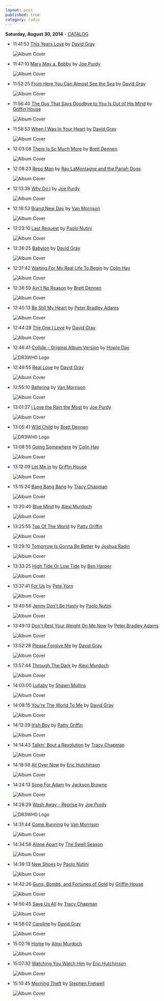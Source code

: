 ```yaml
---
layout: post
published: true
category: radio
---
```


**Saturday, August 30, 2014** - [CATALOG](/2014/08/30/david-gray-radio-catalog)

*   11:41:53  [This Years Love](http://goo.gl/z6Rsvc) by [David Gray](http://www.last.fm/music/David+Gray)

    ![Album Cover](http://userserve-ak.last.fm/serve/174s/58013879.png "White Ladder")

*   11:47:10  [Mary May a. Bobby](http://goo.gl/BPVMRR) by [Joe Purdy](http://www.last.fm/music/Joe+Purdy)

    ![Album Cover](http://userserve-ak.last.fm/serve/174s/8943723.jpg "Joe Purdy")

*   11:52:25  [From Here You Can Almost See the Sea](http://goo.gl/uYPteG) by [David Gray](http://www.last.fm/music/David+Gray)

    ![Album Cover](http://userserve-ak.last.fm/serve/174s/63367923.png "Life In Slow Motion")

*   11:56:40  [The Guy That Says Goodbye to You Is Out of His Mind](http://goo.gl/0TTjCY) by [Griffin House](http://www.last.fm/music/Griffin+House)

    ![Album Cover](http://userserve-ak.last.fm/serve/174s/98208193.jpg "Flying Upside Down")

*   11:58:53  [When I Was In Your Heart](http://goo.gl/lqHwDG) by [David Gray](http://www.last.fm/music/David+Gray)

    ![Album Cover](http://userserve-ak.last.fm/serve/174s/90652631.jpg "Foundling")

*   12:03:08  [There Is So Much More](http://goo.gl/PNvkYK) by [Brett Dennen](http://www.last.fm/music/Brett+Dennen)

    ![Album Cover](http://userserve-ak.last.fm/serve/174s/92672775.png "So Much More")

*   12:08:23  [Repo Man](http://goo.gl/UQLkdy) by [Ray LaMontagne and the Pariah Dogs](http://www.last.fm/music/Ray+LaMontagne+and+the+Pariah+Dogs)

    ![Album Cover](http://userserve-ak.last.fm/serve/174s/98297597.jpg "God Willin' & The Creek Don't Rise")

*   12:13:38  [Why Do I](http://goo.gl/dAcQPC) by [Joe Purdy](http://www.last.fm/music/Joe+Purdy)

    ![Album Cover](http://userserve-ak.last.fm/serve/174s/66818932.jpg "Only Four Seasons")

*   12:18:53  [Brand New Day](http://goo.gl/cV70V7) by [Van Morrison](http://www.last.fm/music/Van+Morrison)

    ![Album Cover](http://userserve-ak.last.fm/serve/174s/94090735.png "Moondance")

*   12:23:10  [Last Request](http://goo.gl/z93sj2) by [Paolo Nutini](http://www.last.fm/music/Paolo+Nutini)

    ![Album Cover](http://userserve-ak.last.fm/serve/174s/10241373.jpg "My Perfect List - Acoustic Pop")

*   12:26:25  [Babylon](http://goo.gl/6CO82) by [David Gray](http://www.last.fm/music/David+Gray)

    ![Album Cover](http://userserve-ak.last.fm/serve/174s/58013879.png "White Ladder")

*   12:31:42  [Waiting For My Real Life To Begin](http://goo.gl/6wTp3) by [Colin Hay](http://www.last.fm/music/Colin+Hay)

    ![Album Cover](http://userserve-ak.last.fm/serve/174s/45675517.jpg "Going Somewhere")

*   12:36:59  [Ain't No Reason](http://goo.gl/bdZs70) by [Brett Dennen](http://www.last.fm/music/Brett+Dennen)

    ![Album Cover](http://userserve-ak.last.fm/serve/174s/92672775.png "So Much More")

*   12:40:13  [Be Still My Heart](http://goo.gl/hxfK5G) by [Peter Bradley Adams](http://www.last.fm/music/Peter+Bradley+Adams)

    ![Album Cover](http://userserve-ak.last.fm/serve/174s/96738783.jpg "The Mighty Storm")

*   12:44:28  [The One I Love](http://goo.gl/FU1NJL) by [David Gray](http://www.last.fm/music/David+Gray)

    ![Album Cover](http://userserve-ak.last.fm/serve/174s/63367923.png "Life In Slow Motion")

*   12:46:41  [Collide - Original Album Version](http://goo.gl/2o5v0Z) by [Howie Day](http://www.last.fm/music/Howie+Day)

    ![DR3WH0 Logo](https://dl.dropboxusercontent.com/u/8239797/DR3WH0.png "DR3WH0 RadioBlog")

*   12:49:55  [Real Love](http://goo.gl/q5y727) by [David Gray](http://www.last.fm/music/David+Gray)

    ![Album Cover](http://userserve-ak.last.fm/serve/174s/58013695.png "A New Day At Midnight")

*   12:55:10  [Ballerina](http://goo.gl/itKr3X) by [Van Morrison](http://www.last.fm/music/Van+Morrison)

    ![Album Cover](http://userserve-ak.last.fm/serve/174s/94090611.png "Astral Weeks")

*   13:01:27  [I Love the Rain the Most](http://goo.gl/lxTsC2) by [Joe Purdy](http://www.last.fm/music/Joe+Purdy)

    ![Album Cover](http://userserve-ak.last.fm/serve/174s/89995091.png "Julie Blue")

*   13:05:41  [Wild Child](http://goo.gl/oCQVFE) by [Brett Dennen](http://www.last.fm/music/Brett+Dennen)

    ![DR3WH0 Logo](https://dl.dropboxusercontent.com/u/8239797/DR3WH0.png "DR3WH0 RadioBlog")

*   13:08:55  [Going Somewhere](http://goo.gl/Tx36of) by [Colin Hay](http://www.last.fm/music/Colin+Hay)

    ![Album Cover](http://userserve-ak.last.fm/serve/174s/45675517.jpg "Going Somewhere")

*   13:12:09  [Let Me In](http://goo.gl/sFYXPK) by [Griffin House](http://www.last.fm/music/Griffin+House)

    ![Album Cover](http://userserve-ak.last.fm/serve/174s/98208193.jpg "Flying Upside Down")

*   13:15:24  [Bang Bang Bang](http://goo.gl/SGIU5V) by [Tracy Chapman](http://www.last.fm/music/Tracy+Chapman)

    ![Album Cover](http://userserve-ak.last.fm/serve/174s/84079141.jpg "Collection")

*   13:20:40  [Blue Mind](http://goo.gl/cjAni9) by [Alexi Murdoch](http://www.last.fm/music/Alexi+Murdoch)

    ![Album Cover](http://userserve-ak.last.fm/serve/174s/59580503.jpg "Time Without Consequence")

*   13:25:55  [Top Of The World](http://goo.gl/o6EctC) by [Patty Griffin](http://www.last.fm/music/Patty+Griffin)

    ![Album Cover](http://userserve-ak.last.fm/serve/174s/51139717.png "Impossible Dream")

*   13:29:10  [Tomorrow Is Gonna Be Better](http://goo.gl/54E8CA) by [Joshua Radin](http://www.last.fm/music/Joshua+Radin)

    ![Album Cover](http://userserve-ak.last.fm/serve/174s/80994383.jpg "Underwater")

*   13:33:25  [High Tide Or Low Tide](http://goo.gl/X318s9) by [Ben Harper](http://www.last.fm/music/Ben+Harper)

    ![Album Cover](http://userserve-ak.last.fm/serve/174s/89188441.jpg "Jack Johnson & Friends: Best Of Kokua Festival, A Benefit For The Kokua Hawaii Foundation")

*   13:37:41  [For Us](http://goo.gl/3I7BpZ) by [Pete Yorn](http://www.last.fm/music/Pete+Yorn)

    ![Album Cover](http://userserve-ak.last.fm/serve/174s/90139049.jpg "Nightcrawler")

*   13:40:56  [Jenny Don't Be Hasty](http://goo.gl/CJ1npv) by [Paolo Nutini](http://www.last.fm/music/Paolo+Nutini)

    ![Album Cover](http://userserve-ak.last.fm/serve/174s/68761036.png "These Streets")

*   13:49:13  [Don't Rest Your Weight On Me Now](http://goo.gl/YBGajs) by [Peter Bradley Adams](http://www.last.fm/music/Peter+Bradley+Adams)

    ![Album Cover](http://userserve-ak.last.fm/serve/174s/64779433.jpg "Between Us")

*   13:52:28  [Please Forgive Me](http://goo.gl/0YgQWW) by [David Gray](http://www.last.fm/music/David+Gray)

    ![Album Cover](http://userserve-ak.last.fm/serve/174s/58013879.png "White Ladder")

*   13:57:44  [Through The Dark](http://goo.gl/xhykmh) by [Alexi Murdoch](http://www.last.fm/music/Alexi+Murdoch)

    ![Album Cover](http://userserve-ak.last.fm/serve/174s/59946703.png "Towards The Sun")

*   14:03:00  [Lullaby](http://goo.gl/dIIVjj) by [Shawn Mullins](http://www.last.fm/music/Shawn+Mullins)

    ![Album Cover](http://userserve-ak.last.fm/serve/174s/89377893.jpg "Soul's Core")

*   14:08:15  [You're The World To Me](http://goo.gl/dD3lrZ) by [David Gray](http://www.last.fm/music/David+Gray)

    ![Album Cover](http://userserve-ak.last.fm/serve/174s/59330289.jpg "My Playlist")

*   14:12:29  [Irish Boy](http://goo.gl/HBtJVD) by [Patty Griffin](http://www.last.fm/music/Patty+Griffin)

    ![Album Cover](http://userserve-ak.last.fm/serve/174s/90534819.png "American Kid")

*   14:14:43  [Talkin' Bout a Revolution](http://goo.gl/7JVnPy) by [Tracy Chapman](http://www.last.fm/music/Tracy+Chapman)

    ![Album Cover](http://userserve-ak.last.fm/serve/174s/86793315.png "Tracy Chapman")

*   14:18:58  [All Over Now](http://goo.gl/cgGyeg) by [Eric Hutchinson](http://www.last.fm/music/Eric+Hutchinson)

    ![Album Cover](http://userserve-ak.last.fm/serve/174s/78347200.jpg "...Before I Sold Out")

*   14:24:13  [Song For Adam](http://goo.gl/qXC3XX) by [Jackson Browne](http://www.last.fm/music/Jackson+Browne)

    ![Album Cover](http://images.amazon.com/images/P/B000002GYL.01._SCMZZZZZZZ_.jpg "Saturate Before Using")

*   14:28:29  [Wash Away - Reprise](http://goo.gl/VDbqkN) by [Joe Purdy](http://www.last.fm/music/Joe+Purdy)

    ![DR3WH0 Logo](https://dl.dropboxusercontent.com/u/8239797/DR3WH0.png "DR3WH0 RadioBlog")

*   14:31:44  [Come Running](http://goo.gl/8GuhHF) by [Van Morrison](http://www.last.fm/music/Van+Morrison)

    ![Album Cover](http://userserve-ak.last.fm/serve/174s/94090735.png "Moondance")

*   14:34:58  [Alone Apart](http://goo.gl/9rJjiP) by [The Swell Season](http://www.last.fm/music/The+Swell+Season)

    ![Album Cover](http://userserve-ak.last.fm/serve/174s/97321709.png "The Swell Season")

*   14:39:13  [New Shoes](http://goo.gl/DtW5mI) by [Paolo Nutini](http://www.last.fm/music/Paolo+Nutini)

    ![Album Cover](http://userserve-ak.last.fm/serve/174s/68761036.png "These Streets")

*   14:42:26  [Guns, Bombs, and Fortunes of Gold](http://goo.gl/4Md1J0) by [Griffin House](http://www.last.fm/music/Griffin+House)

    ![Album Cover](http://userserve-ak.last.fm/serve/174s/87370525.jpg "Balls")

*   14:50:45  [Save Us All](http://goo.gl/Pss1VY) by [Tracy Chapman](http://www.last.fm/music/Tracy+Chapman)

    ![Album Cover](http://userserve-ak.last.fm/serve/174s/24409051.jpg "Our Bright Future")

*   14:58:02  [Caroline](http://goo.gl/R6bMVJ) by [David Gray](http://www.last.fm/music/David+Gray)

    ![Album Cover](http://userserve-ak.last.fm/serve/174s/58013695.png "A New Day At Midnight")

*   15:02:16  [Home](http://goo.gl/EsCpys) by [Alexi Murdoch](http://www.last.fm/music/Alexi+Murdoch)

    ![Album Cover](http://userserve-ak.last.fm/serve/174s/59580503.jpg "Time Without Consequence")

*   15:07:32  [Watching You Watch Him](http://goo.gl/ydQ6Nv) by [Eric Hutchinson](http://www.last.fm/music/Eric+Hutchinson)

    ![Album Cover](http://userserve-ak.last.fm/serve/174s/78051122.png "Moving Up Living Down")

*   15:10:45  [Morning Theft](http://goo.gl/qNYF9B) by [Stephen Fretwell](http://www.last.fm/music/Stephen+Fretwell)

    ![Album Cover](http://userserve-ak.last.fm/serve/174s/16373197.jpg "Dream Brother: The Songs of Tim + Jeff Buckley")

